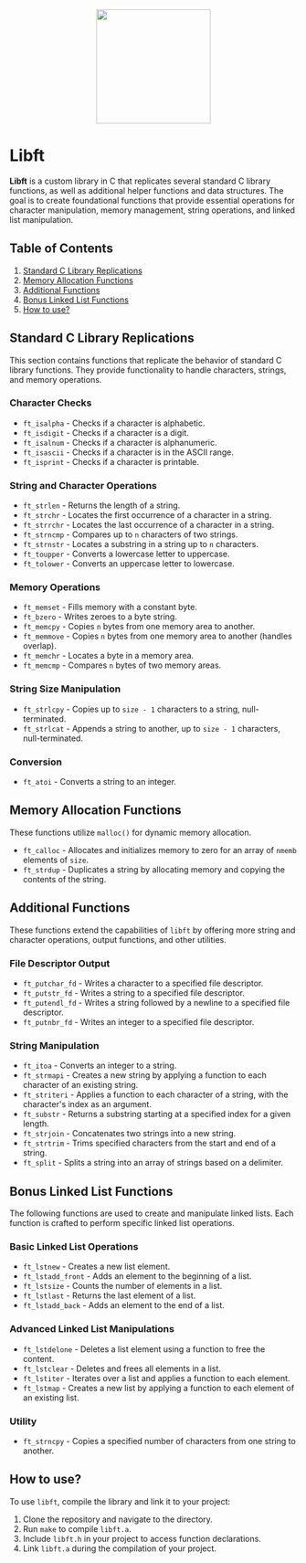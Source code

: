 <!DOCTYPE html>
<html lang="en">
<head>
    <meta charset="UTF-8">
    <meta name="viewport" content="width=device-width, initial-scale=1.0">
</head>
<body>
<div align="center">
    <img src="https://camo.githubusercontent.com/8088d22551b5dd6d01c76c421c03a440c83d0c1857d0343493e54d69cb358106/68747470733a2f2f6d656469612e67697068792e636f6d2f6d656469612f7a746c3978374a6c68536c55344d574436682f67697068792e676966" width=200px>
</div>
    <h1>Libft</h1>
    <p><strong>Libft</strong> is a custom library in C that replicates several standard C library functions, as well as additional helper functions and data structures. The goal is to create foundational functions that provide essential operations for character manipulation, memory management, string operations, and linked list manipulation.</p>
    <h2>Table of Contents</h2>
    <ol>
        <li><a href="#standard-c-library-replications">Standard C Library Replications</a></li>
        <li><a href="#memory-allocation-functions">Memory Allocation Functions</a></li>
        <li><a href="#additional-functions">Additional Functions</a></li>
        <li><a href="#bonus-linked-list-functions">Bonus Linked List Functions</a></li>
        <li><a href="#How to use?">How to use?</a></li>
    </ol>
    <h2 id="standard-c-library-replications">Standard C Library Replications</h2>
    <p>This section contains functions that replicate the behavior of standard C library functions. They provide functionality to handle characters, strings, and memory operations.</p>
    <h3>Character Checks</h3>
    <ul>
        <li><code>ft_isalpha</code> - Checks if a character is alphabetic.</li>
        <li><code>ft_isdigit</code> - Checks if a character is a digit.</li>
        <li><code>ft_isalnum</code> - Checks if a character is alphanumeric.</li>
        <li><code>ft_isascii</code> - Checks if a character is in the ASCII range.</li>
        <li><code>ft_isprint</code> - Checks if a character is printable.</li>
    </ul>
    <h3>String and Character Operations</h3>
    <ul>
        <li><code>ft_strlen</code> - Returns the length of a string.</li>
        <li><code>ft_strchr</code> - Locates the first occurrence of a character in a string.</li>
        <li><code>ft_strrchr</code> - Locates the last occurrence of a character in a string.</li>
        <li><code>ft_strncmp</code> - Compares up to <code>n</code> characters of two strings.</li>
        <li><code>ft_strnstr</code> - Locates a substring in a string up to <code>n</code> characters.</li>
        <li><code>ft_toupper</code> - Converts a lowercase letter to uppercase.</li>
        <li><code>ft_tolower</code> - Converts an uppercase letter to lowercase.</li>
    </ul>
    <h3>Memory Operations</h3>
    <ul>
        <li><code>ft_memset</code> - Fills memory with a constant byte.</li>
        <li><code>ft_bzero</code> - Writes zeroes to a byte string.</li>
        <li><code>ft_memcpy</code> - Copies <code>n</code> bytes from one memory area to another.</li>
        <li><code>ft_memmove</code> - Copies <code>n</code> bytes from one memory area to another (handles overlap).</li>
        <li><code>ft_memchr</code> - Locates a byte in a memory area.</li>
        <li><code>ft_memcmp</code> - Compares <code>n</code> bytes of two memory areas.</li>
    </ul>
    <h3>String Size Manipulation</h3>
    <ul>
        <li><code>ft_strlcpy</code> - Copies up to <code>size - 1</code> characters to a string, null-terminated.</li>
        <li><code>ft_strlcat</code> - Appends a string to another, up to <code>size - 1</code> characters, null-terminated.</li>
    </ul>
    <h3>Conversion</h3>
    <ul>
        <li><code>ft_atoi</code> - Converts a string to an integer.</li>
    </ul>
    <h2 id="memory-allocation-functions">Memory Allocation Functions</h2>
    <p>These functions utilize <code>malloc()</code> for dynamic memory allocation.</p>
    <ul>
        <li><code>ft_calloc</code> - Allocates and initializes memory to zero for an array of <code>nmemb</code> elements of <code>size</code>.</li>
        <li><code>ft_strdup</code> - Duplicates a string by allocating memory and copying the contents of the string.</li>
    </ul>
    <h2 id="additional-functions">Additional Functions</h2>
    <p>These functions extend the capabilities of <code>libft</code> by offering more string and character operations, output functions, and other utilities.</p>
    <h3>File Descriptor Output</h3>
    <ul>
        <li><code>ft_putchar_fd</code> - Writes a character to a specified file descriptor.</li>
        <li><code>ft_putstr_fd</code> - Writes a string to a specified file descriptor.</li>
        <li><code>ft_putendl_fd</code> - Writes a string followed by a newline to a specified file descriptor.</li>
        <li><code>ft_putnbr_fd</code> - Writes an integer to a specified file descriptor.</li>
    </ul>
    <h3>String Manipulation</h3>
    <ul>
        <li><code>ft_itoa</code> - Converts an integer to a string.</li>
        <li><code>ft_strmapi</code> - Creates a new string by applying a function to each character of an existing string.</li>
        <li><code>ft_striteri</code> - Applies a function to each character of a string, with the character's index as an argument.</li>
        <li><code>ft_substr</code> - Returns a substring starting at a specified index for a given length.</li>
        <li><code>ft_strjoin</code> - Concatenates two strings into a new string.</li>
        <li><code>ft_strtrim</code> - Trims specified characters from the start and end of a string.</li>
        <li><code>ft_split</code> - Splits a string into an array of strings based on a delimiter.</li>
    </ul>
    <h2 id="bonus-linked-list-functions">Bonus Linked List Functions</h2>
    <p>The following functions are used to create and manipulate linked lists. Each function is crafted to perform specific linked list operations.</p>
    <h3>Basic Linked List Operations</h3>
    <ul>
        <li><code>ft_lstnew</code> - Creates a new list element.</li>
        <li><code>ft_lstadd_front</code> - Adds an element to the beginning of a list.</li>
        <li><code>ft_lstsize</code> - Counts the number of elements in a list.</li>
        <li><code>ft_lstlast</code> - Returns the last element of a list.</li>
        <li><code>ft_lstadd_back</code> - Adds an element to the end of a list.</li>
    </ul>
    <h3>Advanced Linked List Manipulations</h3>
    <ul>
        <li><code>ft_lstdelone</code> - Deletes a list element using a function to free the content.</li>
        <li><code>ft_lstclear</code> - Deletes and frees all elements in a list.</li>
        <li><code>ft_lstiter</code> - Iterates over a list and applies a function to each element.</li>
        <li><code>ft_lstmap</code> - Creates a new list by applying a function to each element of an existing list.</li>
    </ul>
    <h3>Utility</h3>
    <ul>
        <li><code>ft_strncpy</code> - Copies a specified number of characters from one string to another.</li>
    </ul>
    <h2 id="How to use?">How to use?</h2>
    <p>To use <code>libft</code>, compile the library and link it to your project:</p>
    <ol>
        <li>Clone the repository and navigate to the directory.</li>
        <li>Run <code>make</code> to compile <code>libft.a</code>.</li>
        <li>Include <code>libft.h</code> in your project to access function declarations.</li>
        <li>Link <code>libft.a</code> during the compilation of your project.</li>
    </ol>
</body>
</html>
